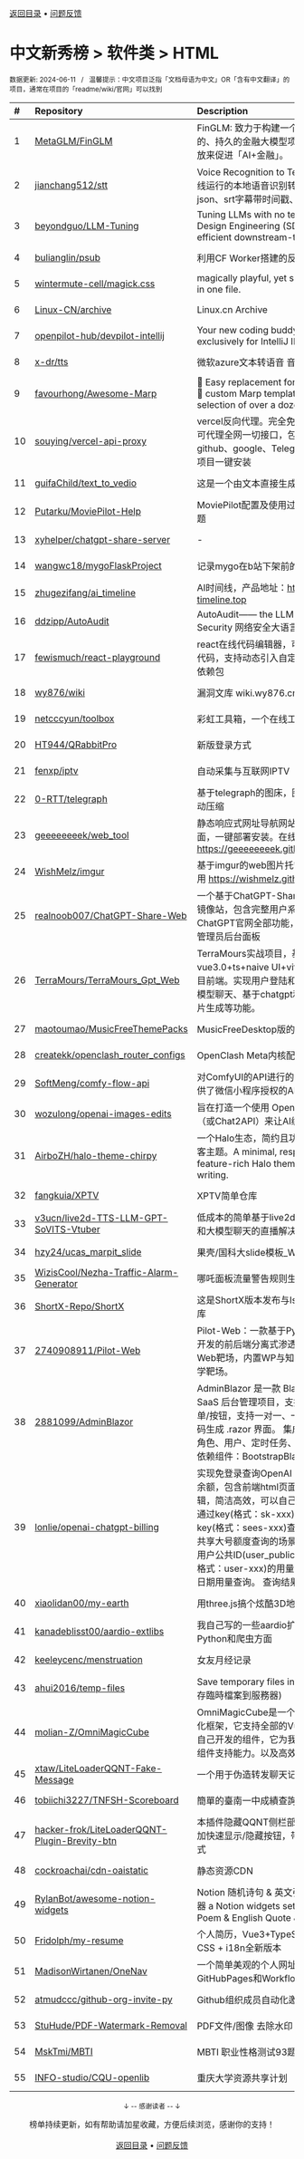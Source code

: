 <a href="https://github.com/GrowingGit/GitHub-Chinese-Top-Charts#github中文排行榜">返回目录</a> • <a href="/content/docs/feedback.md">问题反馈</a>

# 中文新秀榜 > 软件类 > HTML
<sub>数据更新: 2024-06-11&nbsp;&nbsp;&nbsp;/&nbsp;&nbsp;&nbsp;温馨提示：中文项目泛指「文档母语为中文」OR「含有中文翻译」的项目，通常在项目的「readme/wiki/官网」可以找到</sub>

|#|Repository|Description|Stars|Updated|Created|
|:-|:-|:-|:-|:-|:-|
|1|[MetaGLM/FinGLM](https://github.com/MetaGLM/FinGLM)|FinGLM: 致力于构建一个开放的、公益的、持久的金融大模型项目，利用开源开放来促进「AI+金融」。|1563|2024-05-08|2023-09-25|
|2|[jianchang512/stt](https://github.com/jianchang512/stt)|Voice Recognition to Text Tool / 一个离线运行的本地语音识别转文字服务，输出json、srt字幕带时间戳、纯文字格式|1500|2024-05-10|2023-12-28|
|3|[beyondguo/LLM-Tuning](https://github.com/beyondguo/LLM-Tuning)|Tuning LLMs with no tears💦; Sample Design Engineering (SDE) for more efficient downstream-tuning.|937|2024-04-27|2023-06-19|
|4|[bulianglin/psub](https://github.com/bulianglin/psub)|利用CF Worker搭建的反代订阅转换工具|928|2024-05-26|2023-10-17|
|5|[wintermute-cell/magick.css](https://github.com/wintermute-cell/magick.css)|magically playful, yet simple styling. all in one file.|777|2024-06-01|2024-03-22|
|6|[Linux-CN/archive](https://github.com/Linux-CN/archive)|Linux.cn Archive|596|2024-05-31|2024-02-14|
|7|[openpilot-hub/devpilot-intellij](https://github.com/openpilot-hub/devpilot-intellij)|Your new coding buddy, designed exclusively for IntelliJ IDEA.|589|2024-04-07|2023-11-29|
|8|[x-dr/tts](https://github.com/x-dr/tts)|微软azure文本转语音 音频下载|398|2024-01-19|2023-08-19|
|9|[favourhong/Awesome-Marp](https://github.com/favourhong/Awesome-Marp)|🤙 Easy replacement for LaTeX Beamer! 🥂 custom Marp templates with a selection of over a dozen themes|386|2024-05-29|2023-09-23|
|10|[souying/vercel-api-proxy](https://github.com/souying/vercel-api-proxy)|vercel反向代理。完全免费，万能代理，可代理全网一切接口，包括openai、github、google、Telegram、全面代理ai项目一键安装|318|2024-05-08|2023-06-20|
|11|[guifaChild/text_to_vedio](https://github.com/guifaChild/text_to_vedio)|这是一个由文本直接生成视频的项目|293|2024-01-26|2023-06-12|
|12|[Putarku/MoviePilot-Help](https://github.com/Putarku/MoviePilot-Help)|MoviePilot配置及使用过程的中的常见问题|287|2024-06-10|2023-10-09|
|13|[xyhelper/chatgpt-share-server](https://github.com/xyhelper/chatgpt-share-server)|-|274|2024-06-01|2024-01-01|
|14|[wangwc18/mygoFlaskProject](https://github.com/wangwc18/mygoFlaskProject)|记录mygo在b站下架前的样子|236|2024-05-04|2023-10-10|
|15|[zhugezifang/ai_timeline](https://github.com/zhugezifang/ai_timeline)|AI时间线，产品地址：http://www.ai-timeline.top|224|2024-03-28|2024-03-11|
|16|[ddzipp/AutoAudit](https://github.com/ddzipp/AutoAudit)|AutoAudit—— the LLM for Cyber Security 网络安全大语言模型|219|2024-05-16|2023-06-27|
|17|[fewismuch/react-playground](https://github.com/fewismuch/react-playground)|react在线代码编辑器，可实时运行react代码，支持动态引入自定义文件和第三方依赖包|200|2024-02-25|2023-10-09|
|18|[wy876/wiki](https://github.com/wy876/wiki)|漏洞文库 wiki.wy876.cn|158|2024-06-08|2023-12-31|
|19|[netcccyun/toolbox](https://github.com/netcccyun/toolbox)|彩虹工具箱，一个在线工具箱|154|2024-04-03|2023-09-28|
|20|[HT944/QRabbitPro](https://github.com/HT944/QRabbitPro)|新版登录方式|151|2024-03-09|2023-10-15|
|21|[fenxp/iptv](https://github.com/fenxp/iptv)|自动采集与互联网IPTV|139|2024-06-10|2023-12-06|
|22|[0-RTT/telegraph](https://github.com/0-RTT/telegraph)|基于telegraph的图床，图片大于5MB自动压缩|127|2024-05-21|2024-03-24|
|23|[geeeeeeeek/web_tool](https://github.com/geeeeeeeek/web_tool)|静态响应式网址导航网站，全静态html页面，一键部署安装。在线预览：https://geeeeeeeek.github.io/web_tool/|118|2024-02-08|2023-12-30|
|24|[WishMelz/imgur](https://github.com/WishMelz/imgur)|基于imgur的web图片托管页面，即开即用  https://wishmelz.github.io/imgur|117|2024-01-16|2023-08-17|
|25|[realnoob007/ChatGPT-Share-Web](https://github.com/realnoob007/ChatGPT-Share-Web)|一个基于ChatGPT-Share开发的商业版镜像站，包含完整用户系统，对接ChatGPT官网全部功能，支付系统，以及管理员后台面板|113|2024-05-18|2024-02-17|
|26|[TerraMours/TerraMours_Gpt_Web](https://github.com/TerraMours/TerraMours_Gpt_Web)|TerraMours实战项目，基于vue3.0+ts+naive UI+vite的ChatGPT项目前端。实现用户登陆和基于SK的多语言模型聊天、基于chatgpt和SD的多模型图片生成等功能。|105|2024-03-22|2023-06-12|
|27|[maotoumao/MusicFreeThemePacks](https://github.com/maotoumao/MusicFreeThemePacks)|MusicFreeDesktop版的主题包|104|2024-06-07|2023-07-22|
|28|[createkk/openclash_router_configs](https://github.com/createkk/openclash_router_configs)|OpenClash Meta内核配置示例|87|2024-05-30|2023-11-18|
|29|[SoftMeng/comfy-flow-api](https://github.com/SoftMeng/comfy-flow-api)|对ComfyUI的API进行的一层封装，并提供了微信小程序授权的API|79|2024-05-28|2023-12-18|
|30|[wozulong/openai-images-edits](https://github.com/wozulong/openai-images-edits)|旨在打造一个使用 OpenAI 图片编辑API（或Chat2API）来让AI编辑图片的服务。|69|2024-04-12|2024-04-09|
|31|[AirboZH/halo-theme-chirpy](https://github.com/AirboZH/halo-theme-chirpy)|一个Halo生态，简约且功能丰富的技术博客主题。A minimal, responsive and feature-rich Halo theme for technical writing.|68|2024-04-12|2023-07-11|
|32|[fangkuia/XPTV](https://github.com/fangkuia/XPTV)|XPTV简单仓库|58|2024-03-30|2023-12-15|
|33|[v3ucn/live2d-TTS-LLM-GPT-SoVITS-Vtuber](https://github.com/v3ucn/live2d-TTS-LLM-GPT-SoVITS-Vtuber)|低成本的简单基于live2d TTS文字转语音和大模型聊天的直播解决方案|56|2024-05-28|2024-05-22|
|34|[hzy24/ucas_marpit_slide](https://github.com/hzy24/ucas_marpit_slide)|果壳/国科大slide模板_Written by Marpit|52|2024-01-15|2024-01-13|
|35|[WizisCool/Nezha-Traffic-Alarm-Generator](https://github.com/WizisCool/Nezha-Traffic-Alarm-Generator)|哪吒面板流量警告规则生成器|51|2024-04-25|2024-04-25|
|36|[ShortX-Repo/ShortX](https://github.com/ShortX-Repo/ShortX)|这是ShortX版本发布与Issue Tracker仓库|51|2024-02-01|2023-07-22|
|37|[2740908911/Pilot-Web](https://github.com/2740908911/Pilot-Web)|Pilot-Web：一款基于PythonFlask框架开发的前后端分离式渗透测试&漏洞挖掘Web靶场，内置WP与知识库的集成式教学靶场。|44|2024-06-04|2024-03-08|
|38|[2881099/AdminBlazor](https://github.com/2881099/AdminBlazor)|AdminBlazor 是一款 Blazor Server SaaS 后台管理项目，支持 RABC 权限菜单/按钮，支持一对一、一对多、多对多代码生成 .razor 界面。  集成功能：菜单、角色、用户、定时任务、数据字典、租户  依赖组件：BootstrapBlazor、FreeSql|44|2024-05-17|2024-01-31|
|39|[lonlie/openai-chatgpt-billing](https://github.com/lonlie/openai-chatgpt-billing)|实现免登录查询OpenAI ChatGPT用量及余额，包含前端html页面和后端的主要逻辑，简洁高效，可以自己部署实现。 支持通过key(格式：sk-xxx)或者session key(格式：sees-xxx)查询。同时适用于共享大号额度查询的场景，可以查询指定用户公共ID(user_public_id或user_id，格式：user-xxx)的用量情况。 支持指定日期用量查询。 查询结果包含：剩 ...|35|2024-06-08|2023-12-12|
|40|[xiaolidan00/my-earth](https://github.com/xiaolidan00/my-earth)|用three.js搞个炫酷3D地球|32|2024-05-06|2023-09-08|
|41|[kanadeblisst00/aardio-extlibs](https://github.com/kanadeblisst00/aardio-extlibs)|我自己写的一些aardio扩展库，主要是Python和爬虫方面|30|2024-05-02|2024-03-30|
|42|[keeleycenc/menstruation](https://github.com/keeleycenc/menstruation)|女友月经记录|29|2024-03-23|2023-09-04|
|43|[ahui2016/temp-files](https://github.com/ahui2016/temp-files)|Save temporary files in the server. (保存臨時檔案到服務器)|25|2024-03-19|2023-08-16|
|44|[molian-Z/OmniMagicCube](https://github.com/molian-Z/OmniMagicCube)|OmniMagicCube是一个基于Vue3的可视化框架，它支持全部的Vue3组件库包括自己开发的组件，它为我们带来了全新的组件支持能力。以及高效的页面开发|21|2024-03-29|2023-12-13|
|45|[xtaw/LiteLoaderQQNT-Fake-Message](https://github.com/xtaw/LiteLoaderQQNT-Fake-Message)|一个用于伪造转发聊天记录的插件|20|2024-03-10|2024-02-17|
|46|[tobiichi3227/TNFSH-Scoreboard](https://github.com/tobiichi3227/TNFSH-Scoreboard)|簡單的臺南一中成績查詢系統|20|2024-03-27|2023-11-30|
|47|[hacker-frok/LiteLoaderQQNT-Plugin-Brevity-btn](https://github.com/hacker-frok/LiteLoaderQQNT-Plugin-Brevity-btn)|本插件隐藏QQNT侧栏部位，并在顶部添加快速显示/隐藏按钮，带来纯纯的聊天模式|19|2024-01-31|2024-01-20|
|48|[cockroachai/cdn-oaistatic](https://github.com/cockroachai/cdn-oaistatic)|静态资源CDN|19|2024-01-20|2023-12-01|
|49|[RylanBot/awesome-notion-widgets](https://github.com/RylanBot/awesome-notion-widgets)|Notion 随机诗句 & 英文引言 & 音乐播放器   a Notion widgets set for Chinese Poem & English Quote & Music Player|18|2024-03-31|2024-01-19|
|50|[Fridolph/my-resume](https://github.com/Fridolph/my-resume)|个人简历，Vue3+TypeScript +Tailwind CSS + i18n全新版本|17|2024-02-28|2024-01-24|
|51|[MadisonWirtanen/OneNav](https://github.com/MadisonWirtanen/OneNav)|一个简单美观的个人网址导航主页  依托GitHubPages和Workflows无服务器部署|16|2024-03-27|2023-08-13|
|52|[atmudccc/github-org-invite-py](https://github.com/atmudccc/github-org-invite-py)|Github组织成员自动化邀请|15|2024-03-07|2024-03-07|
|53|[StuHude/PDF-Watermark-Removal](https://github.com/StuHude/PDF-Watermark-Removal)|PDF文件/图像 去除水印|15|2024-02-02|2024-02-02|
|54|[MskTmi/MBTI](https://github.com/MskTmi/MBTI)|MBTI 职业性格测试93题版|15|2023-12-18|2023-12-14|
|55|[INFO-studio/CQU-openlib](https://github.com/INFO-studio/CQU-openlib)|重庆大学资源共享计划|14|2024-04-03|2024-03-02|

<div align="center">
    <p><sub>↓ -- 感谢读者 -- ↓</sub></p>
    榜单持续更新，如有帮助请加星收藏，方便后续浏览，感谢你的支持！
</div>

<br/>

<div align="center"><a href="https://github.com/GrowingGit/GitHub-Chinese-Top-Charts#github中文排行榜">返回目录</a> • <a href="/content/docs/feedback.md">问题反馈</a></div>
